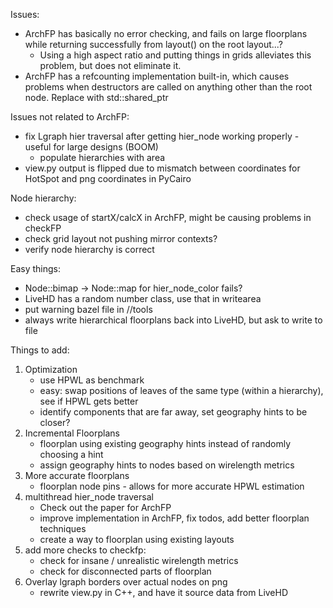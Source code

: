 Issues:
 - ArchFP has basically no error checking, and fails on large floorplans while returning successfully from layout() on the root layout...?
    - Using a high aspect ratio and putting things in grids alleviates this problem, but does not eliminate it.
 - ArchFP has a refcounting implementation built-in, which causes problems when destructors are called on anything other than the root node.  Replace with std::shared_ptr

Issues not related to ArchFP:
 - fix Lgraph hier traversal after getting hier_node working properly - useful for large designs (BOOM)
    - populate hierarchies with area
 - view.py output is flipped due to mismatch between coordinates for HotSpot and png coordinates in PyCairo

Node hierarchy:
 - check usage of startX/calcX in ArchFP, might be causing problems in checkFP
 - check grid layout not pushing mirror contexts?
 - verify node hierarchy is correct

Easy things:
 - Node::bimap -> Node::map for hier_node_color fails?
 - LiveHD has a random number class, use that in writearea
 - put warning bazel file in //tools
 - always write hierarchical floorplans back into LiveHD, but ask to write to file

Things to add:
1. Optimization
   - use HPWL as benchmark
   - easy: swap positions of leaves of the same type (within a hierarchy), see if HPWL gets better
   - identify components that are far away, set geography hints to be closer?
2. Incremental Floorplans
   - floorplan using existing geography hints instead of randomly choosing a hint
   - assign geography hints to nodes based on wirelength metrics
3. More accurate floorplans
   - floorplan node pins - allows for more accurate HPWL estimation
4. multithread hier_node traversal
   - Check out the paper for ArchFP
   - improve implementation in ArchFP, fix todos, add better floorplan techniques
   - create a way to floorplan using existing layouts
5. add more checks to checkfp:
   - check for insane / unrealistic wirelength metrics
   - check for disconnected parts of floorplan
6. Overlay lgraph borders over actual nodes on png
   - rewrite view.py in C++, and have it source data from LiveHD
